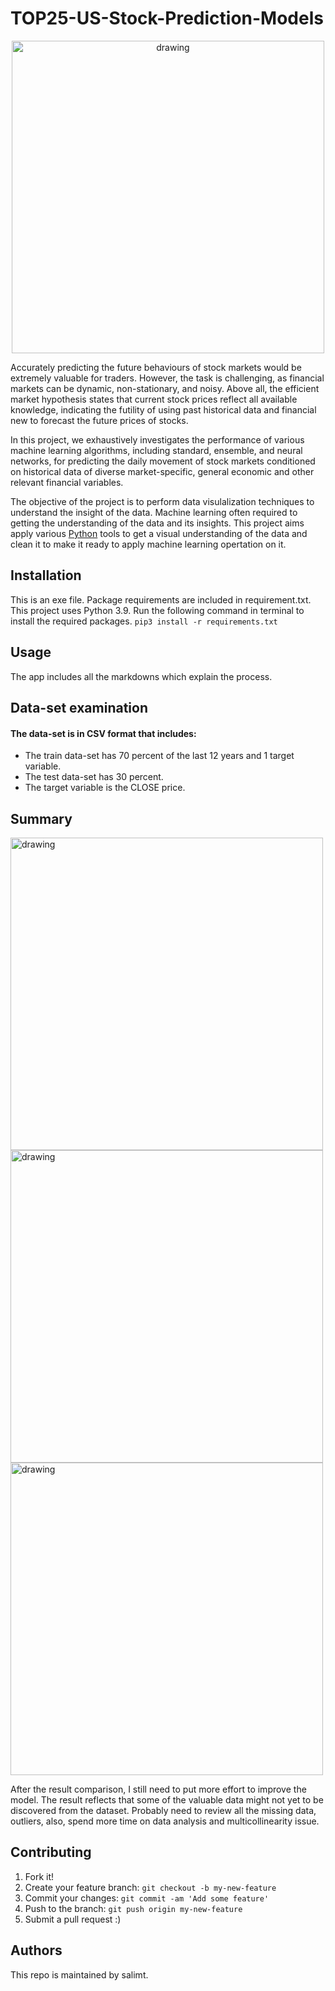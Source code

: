 
# TOP25-US-Stock-Prediction-Models

<center><img src="https://i.imgur.com/6OzPtKu.png" alt="drawing" width=500/></center>

Accurately predicting the future behaviours of stock markets would be extremely valuable for traders. However, the task is challenging, as financial markets can be dynamic, non-stationary, and noisy. Above all, the efficient market hypothesis states that current stock prices reflect all available knowledge, indicating the futility of using past historical data and financial new to forecast the future prices of stocks.

In this project, we exhaustively investigates the performance of various machine learning algorithms, including standard, ensemble, and neural networks, for predicting the daily movement of stock markets conditioned on historical data of diverse market-specific, general economic and other relevant financial variables. 

The objective of the project is to perform data visulalization techniques to understand the insight of the data. Machine learning often required to getting the understanding of the data and its insights. This project aims apply various [Python](https://www.python.org/) tools to get a visual understanding of the data and clean it to make it ready to apply machine learning opertation on it.

## Installation
This is an exe file. Package requirements are included in requirement.txt. This project uses Python 3.9.
Run the following command in terminal to install the required packages. 
`pip3 install -r requirements.txt` 

## Usage
The app includes all the markdowns which explain the process. 

## Data-set examination
#### The data-set is in CSV format that includes:
* The train data-set has 70 percent of the last 12 years and 1 target variable.
* The test data-set has 30 percent.
* The target variable is the CLOSE price.

## Summary
<img src="https://i.imgur.com/6OzPtKu.png" alt="drawing" width="500"/>

<img src="https://i.imgur.com/wxZXae2.png" alt="drawing" width="500"/>

<img src="https://i.imgur.com/GYP1Aej.png" alt="drawing" width="500"/>

After the result comparison, I still need to put more effort to improve the model. The result reflects that some of the valuable data might not yet to be discovered from the dataset. Probably need to review all the missing data, outliers, also, spend more time on data analysis and multicollinearity issue.

## Contributing
1. Fork it!
2. Create your feature branch: `git checkout -b my-new-feature`
3. Commit your changes: `git commit -am 'Add some feature'`
4. Push to the branch: `git push origin my-new-feature`
5. Submit a pull request :)

## Authors
This repo is maintained by salimt.